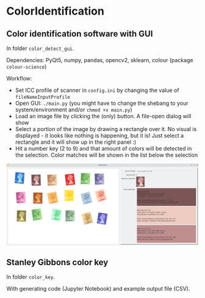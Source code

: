 # ColorIdentification

## Color identification software with GUI

In folder `color_detect_gui`.

Dependencies: PyQt5, numpy, pandas, opencv2, sklearn, colour (package `colour-science`)

Workflow:
* Set ICC profile of scanner in `config.ini` by changing the value of `fileNameInputProfile`
* Open GUI: `./main.py` (you might have to change the shebang to your system/environment and/or `chmod +x main.py`)
* Load an image file by clicking the (only) button. A file-open dialog will show
* Select a portion of the image by drawing a rectangle over it. No visual is displayed - it looks like nothing is happening, but it is! Just select a rectangle and it will show up in the right panel :)
* Hit a number key (2 to 9) and that amount of colors will be detected in the selection. Color matches will be shown in the list below the selection

![A screenshot to tell it all](screenshots/detecting_machins.png)

## Stanley Gibbons color key

In folder `color_key`.

With generating code (Jupyter Notebook) and example output file (CSV).
